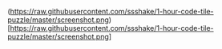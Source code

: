 (https://raw.githubusercontent.com/ssshake/1-hour-code-tile-puzzle/master/screenshot.png)[https://raw.githubusercontent.com/ssshake/1-hour-code-tile-puzzle/master/screenshot.png]
